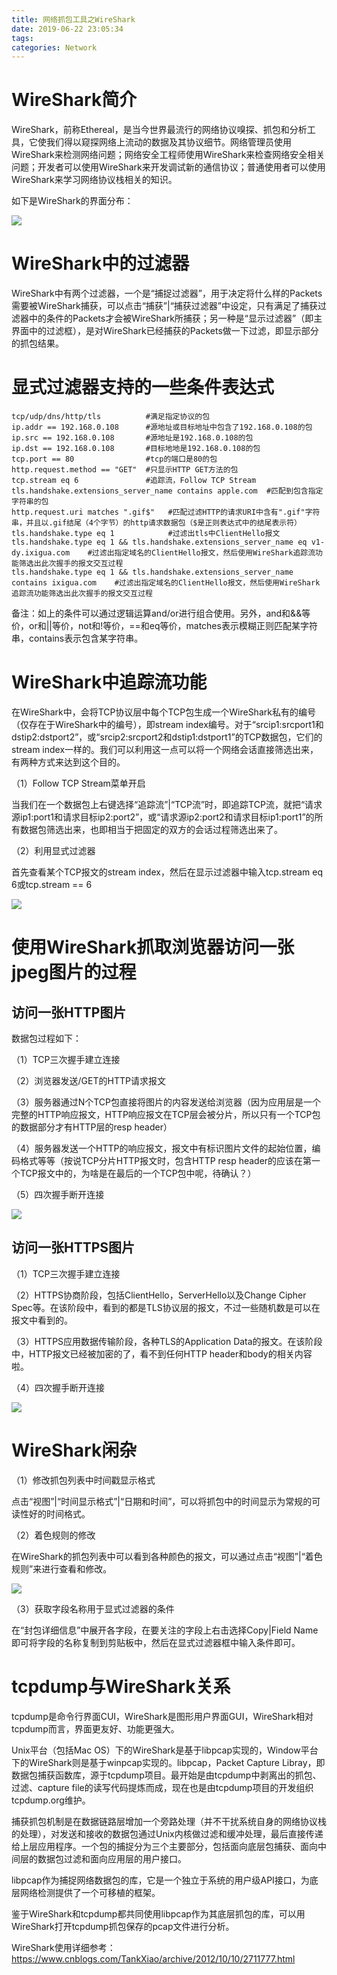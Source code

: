 ```yaml
---
title: 网络抓包工具之WireShark
date: 2019-06-22 23:05:34
tags:
categories: Network
---
```


# WireShark简介

WireShark，前称Ethereal，是当今世界最流行的网络协议嗅探、抓包和分析工具，它使我们得以窥探网络上流动的数据及其协议细节。网络管理员使用WireShark来检测网络问题；网络安全工程师使用WireShark来检查网络安全相关问题；开发者可以使用WireShark来开发调试新的通信协议；普通使用者可以使用WireShark来学习网络协议栈相关的知识。

如下是WireShark的界面分布：

![](/images/wireshark_1_1.png)


# WireShark中的过滤器

WireShark中有两个过滤器，一个是“捕捉过滤器”，用于决定将什么样的Packets需要被WireShark捕获，可以点击“捕获”|“捕获过滤器”中设定，只有满足了捕获过滤器中的条件的Packets才会被WireShark所捕获；另一种是“显示过滤器”（即主界面中的过滤框），是对WireShark已经捕获的Packets做一下过滤，即显示部分的抓包结果。

# 显式过滤器支持的一些条件表达式

```
tcp/udp/dns/http/tls          #满足指定协议的包     
ip.addr == 192.168.0.108      #源地址或目标地址中包含了192.168.0.108的包
ip.src == 192.168.0.108       #源地址是192.168.0.108的包
ip.dst == 192.168.0.108       #目标地地是192.168.0.108的包
tcp.port == 80                #tcp的端口是80的包
http.request.method == "GET"  #只显示HTTP GET方法的包
tcp.stream eq 6               #追踪流，Follow TCP Stream
tls.handshake.extensions_server_name contains apple.com  #匹配到包含指定字符串的包
http.request.uri matches ".gif$"   #匹配过滤HTTP的请求URI中含有".gif"字符串，并且以.gif结尾（4个字节）的http请求数据包（$是正则表达式中的结尾表示符）
tls.handshake.type eq 1            #过滤出tls中ClientHello报文
tls.handshake.type eq 1 && tls.handshake.extensions_server_name eq v1-dy.ixigua.com    #过滤出指定域名的ClientHello报文，然后使用WireShark追踪流功能筛选出此次握手的报文交互过程
tls.handshake.type eq 1 && tls.handshake.extensions_server_name contains ixigua.com    #过滤出指定域名的ClientHello报文，然后使用WireShark追踪流功能筛选出此次握手的报文交互过程
```

备注：如上的条件可以通过逻辑运算and/or进行组合使用。另外，and和&&等价，or和||等价，not和!等价，==和eq等价，matches表示模糊正则匹配某字符串，contains表示包含某字符串。

# WireShark中追踪流功能

在WireShark中，会将TCP协议层中每个TCP包生成一个WireShark私有的编号（仅存在于WireShark中的编号），即stream index编号。对于“srcip1:srcport1和dstip2:dstport2”，或“srcip2:srcport2和dstip1:dstport1”的TCP数据包，它们的stream index一样的。我们可以利用这一点可以将一个网络会话直接筛选出来，有两种方式来达到这个目的。

（1）Follow TCP Stream菜单开启

当我们在一个数据包上右键选择“追踪流”|“TCP流”时，即追踪TCP流，就把“请求源ip1:port1和请求目标ip2:port2”，或“请求源ip2:port2和请求目标ip1:port1”的所有数据包筛选出来，也即相当于把固定的双方的会话过程筛选出来了。

（2）利用显式过滤器

首先查看某个TCP报文的stream index，然后在显示过滤器中输入tcp.stream eq 6或tcp.stream == 6

![](/images/wireshark_1_2.png)

# 使用WireShark抓取浏览器访问一张jpeg图片的过程

## 访问一张HTTP图片

数据包过程如下：

（1）TCP三次握手建立连接

（2）浏览器发送/GET的HTTP请求报文

（3）服务器通过N个TCP包直接将图片的内容发送给浏览器（因为应用层是一个完整的HTTP响应报文，HTTP响应报文在TCP层会被分片，所以只有一个TCP包的数据部分才有HTTP层的resp header）

（4）服务器发送一个HTTP的响应报文，报文中有标识图片文件的起始位置，编码格式等等（按说TCP分片HTTP报文时，包含HTTP resp header的应该在第一个TCP报文中的，为啥是在最后的一个TCP包中呢，待确认？）

（5）四次握手断开连接

![](/images/wireshark_1_3.png)

## 访问一张HTTPS图片

（1）TCP三次握手建立连接

（2）HTTPS协商阶段，包括ClientHello，ServerHello以及Change Cipher Spec等。在该阶段中，看到的都是TLS协议层的报文，不过一些随机数是可以在报文中看到的。

（3）HTTPS应用数据传输阶段，各种TLS的Application Data的报文。在该阶段中，HTTP报文已经被加密的了，看不到任何HTTP header和body的相关内容啦。

（4）四次握手断开连接

![](/images/wireshark_1_5.png)

# WireShark闲杂

（1）修改抓包列表中时间戳显示格式

点击“视图”|“时间显示格式”|“日期和时间”，可以将抓包中的时间显示为常规的可读性好的时间格式。

（2）着色规则的修改

在WireShark的抓包列表中可以看到各种颜色的报文，可以通过点击“视图”|“着色规则”来进行查看和修改。

![](/images/wireshark_1_4.png)

（3）获取字段名称用于显式过滤器的条件

在“封包详细信息”中展开各字段，在要关注的字段上右击选择Copy|Field Name即可将字段的名称复制到剪贴板中，然后在显式过滤器框中输入条件即可。

# tcpdump与WireShark关系

tcpdump是命令行界面CUI，WireShark是图形用户界面GUI，WireShark相对tcpdump而言，界面更友好、功能更强大。

Unix平台（包括Mac OS）下的WireShark是基于libpcap实现的，Window平台下的WireShark则是基于winpcap实现的。libpcap，Packet Capture Libray，即数据包捕获函数库，源于tcpdump项目。最开始是由tcpdump中剥离出的抓包、过滤、capture file的读写代码提炼而成，现在也是由tcpdump项目的开发组织tcpdump.org维护。

捕获抓包机制是在数据链路层增加一个旁路处理（并不干扰系统自身的网络协议栈的处理），对发送和接收的数据包通过Unix内核做过滤和缓冲处理，最后直接传递给上层应用程序。一个包的捕捉分为三个主要部分，包括面向底层包捕获、面向中间层的数据包过滤和面向应用层的用户接口。

libpcap作为捕捉网络数据包的库，它是一个独立于系统的用户级API接口，为底层网络检测提供了一个可移植的框架。

鉴于WireShark和tcpdump都共同使用libpcap作为其底层抓包的库，可以用WireShark打开tcpdump抓包保存的pcap文件进行分析。

WireShark使用详细参考：
https://www.cnblogs.com/TankXiao/archive/2012/10/10/2711777.html
